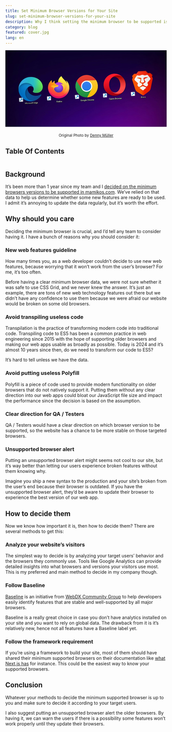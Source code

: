 ```yaml
---
title: Set Minimum Browser Versions for Your Site
slug: set-minimum-browser-versions-for-your-site
description: Why I think setting the minimum browser to be supported is crucial
category: blog
featured: cover.jpg
lang: en
---
```


<img src="cover.jpg" alt="Set Minimum Browser Versions for Your Site" />

<p align="center"><small><span>Original Photo by <a href="https://unsplash.com/photos/logo-JySoEnr-eOg?utm_content=creditShareLink&utm_medium=referral&utm_source=unsplash" target="_blank" rel="noopener">Denny Müller</a></span></small></p>


## Table Of Contents

```toc

```


## Background

It’s been more than 1 year since my team and I [decided on the minimum browsers versions to be supported in mamikos.com](https://medium.com/mamitech/deciding-the-minimum-browser-versions-to-be-supported-in-mamikos-com-e493d2d04caf). 
We’ve relied on that data to help us determine whether some new features are ready to be used. 
I admit it’s annoying to update the data regularly, but it’s worth the effort.

## Why should you care

Deciding the minimum browser is crucial, and I’d tell any team to consider having it. I have a bunch of reasons why you should consider it:

### New web features guideline

How many times you, as a web developer couldn’t decide to use new web features, because worrying that it won’t work from the user’s browser? For me, it’s too often.

Before having a clear minimum browser data, we were not sure whether it was safe to use CSS Grid, and we never knew the answer. It’s just an example, there are tons of new web technology features out there but we didn’t have any confidence to use them because we were afraid our website would be broken on some old browsers.

### Avoid transpiling useless code

Transpilation is the practice of transforming modern code into traditional code. Transpiling code to ES5 has been a common practice in web engineering since 2015 with the hope of supporting older browsers and making our web apps usable as broadly as possible. Today is 2024 and it’s almost 10 years since then, do we need to transform our code to ES5?

It’s hard to tell unless we have the data.

### Avoid putting useless Polyfill 

Polyfill is a piece of code used to provide modern functionality on older browsers that do not natively support it. Putting them without any clear direction into our web apps could bloat our JavaScript file size and impact the performance since the decision is based on the assumption.

### Clear direction for QA / Testers

QA / Testers would have a clear direction on which browser version to be supported, so the website has a chance to be more stable on those targeted browsers.

### Unsupported browser alert 

Putting an unsupported browser alert might seems not cool to our site, but it’s way better than letting our users experience broken features without them knowing why.

Imagine you ship a new syntax to the production and your site’s broken from the user’s end because their browser is outdated. If you have the unsupported browser alert, they’d be aware to update their browser to experience the best version of our web app.

## How to decide them

Now we know how important it is, then how to decide them? There are several methods to get this: 

### Analyze your website’s visitors

The simplest way to decide is by analyzing your target users’ behavior and the browsers they commonly use. Tools like Google Analytics can provide detailed insights into what browsers and versions your visitors use most. This is my preferred and main method to decide in my company though.

### Follow Baseline 

[Baseline](https://web.dev/baseline) is an initiative from [WebDX Community Group](https://www.w3.org/community/webdx/) to help developers easily identify features that are stable and well-supported by all major browsers. 

Baseline is a really great choice in case you don’t have analytics installed on your site and you want to rely on global data. The drawback from it is it’s relatively new, hence not all features have a Baseline label yet. 

### Follow the framework requirement

If you’re using a framework to build your site, most of them should have shared their minimum supported browsers on their documentation like [what Next.js has](https://nextjs.org/docs/architecture/supported-browsers) for instance. This could be the easiest way to know your supported browsers.

## Conclusion 

Whatever your methods to decide the minimum supported browser is up to you and make sure to decide it according to your target users.

I also suggest putting an unsupported browser alert the older browsers. By having it, we can warn the users if there is a possibility some features won’t work properly until they update their browsers.
